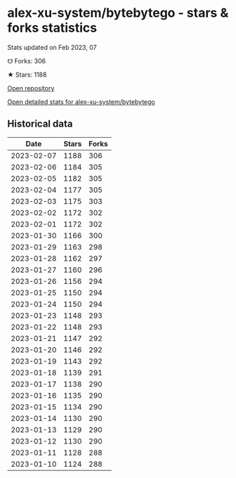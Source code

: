 # alex-xu-system/bytebytego - stars & forks statistics

Stats updated on Feb 2023, 07

☋ Forks: 306

★ Stars: 1188

[Open repository](https://github.com/alex-xu-system/bytebytego)

[Open detailed stats for alex-xu-system/bytebytego](https://reviewgithub.com/rep/alex-xu-system/bytebytego)

## Historical data
| Date | Stars | Forks |
|------|-------|-------|
| 2023-02-07 | 1188 | 306 | 
| 2023-02-06 | 1184 | 305 | 
| 2023-02-05 | 1182 | 305 | 
| 2023-02-04 | 1177 | 305 | 
| 2023-02-03 | 1175 | 303 | 
| 2023-02-02 | 1172 | 302 | 
| 2023-02-01 | 1172 | 302 | 
| 2023-01-30 | 1166 | 300 | 
| 2023-01-29 | 1163 | 298 | 
| 2023-01-28 | 1162 | 297 | 
| 2023-01-27 | 1160 | 296 | 
| 2023-01-26 | 1156 | 294 | 
| 2023-01-25 | 1150 | 294 | 
| 2023-01-24 | 1150 | 294 | 
| 2023-01-23 | 1148 | 293 | 
| 2023-01-22 | 1148 | 293 | 
| 2023-01-21 | 1147 | 292 | 
| 2023-01-20 | 1146 | 292 | 
| 2023-01-19 | 1143 | 292 | 
| 2023-01-18 | 1139 | 291 | 
| 2023-01-17 | 1138 | 290 | 
| 2023-01-16 | 1135 | 290 | 
| 2023-01-15 | 1134 | 290 | 
| 2023-01-14 | 1130 | 290 | 
| 2023-01-13 | 1129 | 290 | 
| 2023-01-12 | 1130 | 290 | 
| 2023-01-11 | 1128 | 288 | 
| 2023-01-10 | 1124 | 288 | 

